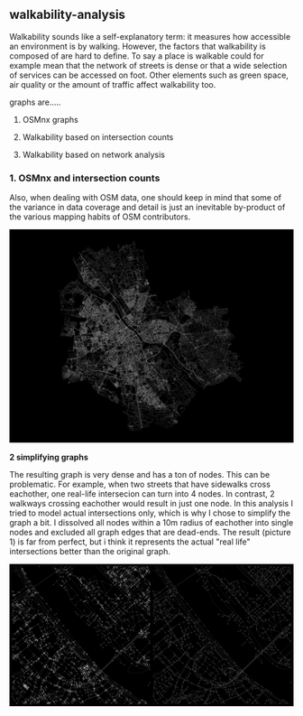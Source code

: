 ## walkability-analysis

Walkability sounds like a self-explanatory term: it measures how accessible an environment is by walking. However, the factors that walkability is composed of are hard to define. To say a place is walkable could for example mean that the network of streets is dense or that a wide selection of services can be accessed on foot. Other elements such as green space, air quality or the amount of traffic affect walkability too.

graphs are.....

1. OSMnx graphs 

2. Walkability based on intersection counts

3. Walkability based on network analysis



### 1. OSMnx and intersection counts

Also, when dealing with OSM data, one should keep in mind that some of the variance in data coverage and detail is just an inevitable by-product of the various mapping habits of OSM contributors.

![Graph overview](docs/graph_overview.png)

**2 simplifying graphs**

The resulting graph is very dense and has a ton of nodes. This can be problematic. For example, when two streets that have sidewalks cross eachother, one real-life intersecion can turn into 4 nodes. In contrast, 2 walkways crossing eachother would result in just one node. In this analysis I tried to model actual intersections only, which is why I chose to simplify the graph a bit. I dissolved all nodes within a 10m radius of eachother into single nodes and excluded all graph edges that are dead-ends. The result (picture 1) is far from perfect, but i think it represents the actual "real life" intersections better than the original graph.

![Graph comparison](docs/graph_comparison.png)

